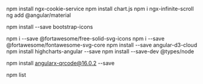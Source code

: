npm install ngx-cookie-service
npm install chart.js
npm i ngx-infinite-scroll
ng add @angular/material

npm install --save bootstrap-icons


npm i --save @fortawesome/free-solid-svg-icons
npm i --save @fortawesome/fontawesome-svg-core
npm install --save angular-d3-cloud
npm install highcharts-angular --save
npm install --save-dev @types/node

npm install angularx-qrcode@16.0.2 --save


npm list
